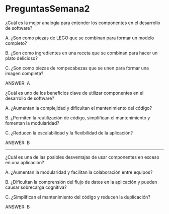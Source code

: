 # PreguntasSemana2

¿Cuál es la mejor analogía para entender los componentes en el desarrollo de software?

A. ¿Son como piezas de LEGO que se combinan para formar un modelo completo?

B. ¿Son como ingredientes en una receta que se combinan para hacer un plato delicioso?

C. ¿Son como piezas de rompecabezas que se unen para formar una imagen completa?

ANSWER: A



¿Cuál es uno de los beneficios clave de utilizar componentes en el desarrollo de software?

A. ¿Aumentan la complejidad y dificultan el mantenimiento del código?

B. ¿Permiten la reutilización de código, simplifican el mantenimiento y fomentan la modularidad?

C. ¿Reducen la escalabilidad y la flexibilidad de la aplicación?

ANSWER: B

---

¿Cuál es una de las posibles desventajas de usar componentes en exceso en una aplicación?

A. ¿Aumentan la modularidad y facilitan la colaboración entre equipos?

B. ¿Dificultan la comprensión del flujo de datos en la aplicación y pueden causar sobrecarga cognitiva?

C. ¿Simplifican el mantenimiento del código y reducen la duplicación?

ANSWER: B
